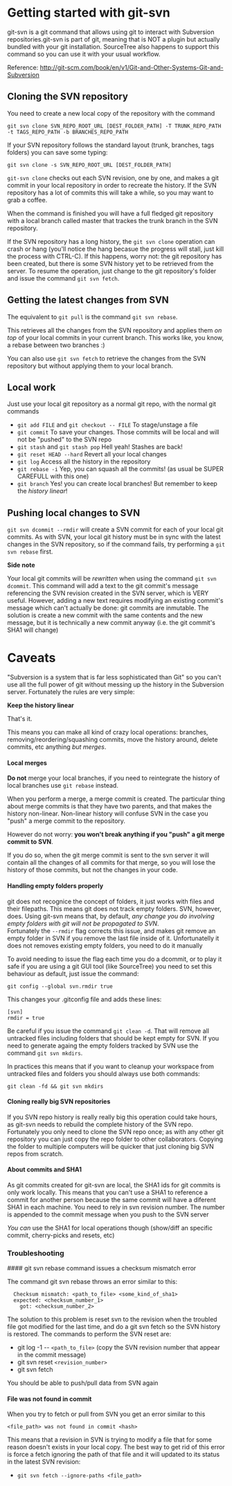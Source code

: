 # Getting started with git-svn

git-svn is a git command that allows using git to interact with Subversion repositories.git-svn is part of git, meaning that is NOT a plugin but actually bundled with your git installation. SourceTree also happens to support this command so you can use it with your usual workflow.

Reference: http://git-scm.com/book/en/v1/Git-and-Other-Systems-Git-and-Subversion

## Cloning the SVN repository

You need to create a new local copy of the repository with the command

`git svn clone SVN_REPO_ROOT_URL [DEST_FOLDER_PATH] -T TRUNK_REPO_PATH -t TAGS_REPO_PATH -b BRANCHES_REPO_PATH`

If your SVN repository follows the standard layout (trunk, branches, tags folders) you can save some typing:

`git svn clone -s SVN_REPO_ROOT_URL [DEST_FOLDER_PATH]`

`git-svn clone` checks out each SVN revision, one by one, and makes a git commit in your local repository in order to recreate the history. If the SVN repository has a lot of commits this will take a while, so you may want to grab a coffee.

When the command is finished you will have a full fledged git repository with a local branch called master that trackes the trunk branch in the SVN repository.

If the SVN repository has a long history, the `git svn clone` operation can crash or hang (you'll notice the hang becasue the progress will stall, just kill the process with CTRL-C).
If this happens, worry not: the git repository has been created, but there is some SVN history yet to be retrieved from the server. To resume the operation, just change to the git repository's folder and issue the command `git svn fetch`.

## Getting the latest changes from SVN
The equivalent to `git pull` is the command `git svn rebase`. 

This retrieves all the changes from the SVN repository and applies them *on top* of your local commits in your current branch. This works like, you know, a rebase between two branches :)

You can also use `git svn fetch` to retrieve the changes from the SVN repository but without applying them to your local branch.

## Local work
Just use your local git repository as a normal git repo, with the normal git commands

*  `git add FILE` and `git checkout -- FILE` To stage/unstage a file
*  `git commit` To save your changes. Those commits will be local and will not be "pushed" to the SVN repo
*  `git stash` and `git stash pop` Hell yeah! Stashes are back!
*  `git reset HEAD --hard` Revert all your local changes
*  `git log` Access all the history in the repository
*  `git rebase -i` Yep, you can squash all the commits! (as usual be SUPER CAREFULL with this one)
*  `git branch` Yes! you can create local branches! But remember to keep the *history linear*!

## Pushing local changes to SVN
`git svn dcommit --rmdir` will create a SVN commit for each of your local git commits. As with SVN, your local git history must be in sync with the latest changes in the SVN repository, so if the command fails, try performing a `git svn rebase` first.

**Side note**

Your local git commits will be *rewritten* when using the command `git svn dcommit`. This command will add a text to the git commit's message referencing the SVN revision created in the SVN server, which is VERY useful. However, adding a new text  requires modifying an existing commit's message which can't actually be done: git commits are inmutable. The solution is create a new commit with the same contents and the new message, but it is technically a new commit anyway (i.e. the git commit's SHA1 will change)

# Caveats 
"Subversion is a system that is far less sophisticated than Git" so you can't use all the full power of git without messing up the history in the Subversion server. Fortunately the rules are very simple:

**Keep the history linear**

That's it. 

This means you can make all kind of crazy local operations: branches, removing/reordering/squashing commits, move the history around, delete commits, etc anything *but merges*.

#### Local merges

**Do not** merge your local branches, if you need to reintegrate the history of local branches use `git rebase` instead.

When you perform a merge, a merge commit is created. The particular thing about merge commits is that they have two parents, and that makes the history non-linear. Non-linear history will confuse SVN in the case you "push" a merge commit to the repository.

However do not worry: **you won't break anything if you "push" a git merge commit to SVN**. 

If you do so, when the git merge commit is sent to the svn server it will contain all the changes of all commits for that merge, so you will lose the history of those commits, but not the changes in your code.

#### Handling empty folders properly
git does not recognice the concept of folders, it just works with files and their filepaths. This means git does not track empty folders. SVN, however, does. Using git-svn means that, by default,  *any change you do involving empty folders with git will not be propagated to SVN*.  
Fortunately the `--rmdir` flag corrects this issue, and makes git remove an empty folder in SVN if you remove the last file inside of it. Unfortunatelly it does not removes existing empty folders, you need to do it manually

To avoid needing to issue the flag each time you do a dcommit, or to play it safe if you are using a git GUI tool (like SourceTree) you need to set this behaviour as default, just issue the command:

`git config --global svn.rmdir true`

This changes your .gitconfig file and adds these lines:
```
[svn]
rmdir = true
```

Be careful if you issue the command `git clean -d`. That will remove all untracked files including folders that should be kept empty for SVN. 
If you need to generate againg the empty folders tracked by SVN use the command `git svn mkdirs`. 

In practices this means that if you want to cleanup your workspace from untracked files and folders you should always use both commands:

`git clean -fd && git svn mkdirs`

#### Cloning really big SVN repositories
If you SVN repo history is really really big this operation could take hours, as git-svn needs to rebuild the complete history of the SVN repo.
Fortunately you only need to clone the SVN  repo once; as with any other git repository you can just copy the repo folder to other collaborators. Copying the folder to multiple computers will be quicker that just cloning big SVN repos from scratch.

#### About commits and SHA1
As git commits created for git-svn are local, the SHA1 ids for git commits is only work locally. This means that you can't use a SHA1 to reference a commit for another person because the same commit will have a diferent SHA1 in each machine.
You need to rely in svn revision number. The number is appended to the commit message when you push to the SVN server

*You can* use the SHA1 for local operations though (show/diff an specific commit, cherry-picks and resets, etc)

### Troubleshooting

#### git svn rebase command issues a checksum mismatch error

The command git svn rebase throws an error similar to this:
```
  Checksum mismatch: <path_to_file> <some_kind_of_sha1>
  expected: <checksum_number_1>
    got: <checksum_number_2>
```

The solution to this problem is reset svn to the revision when the troubled file got modified for the last time, and do a git svn fetch so the SVN history is restored. The commands to perform the SVN reset are:

 * git log -1 -- `<path_to_file>` (copy the SVN revision number that appear in the commit message)
 * git svn reset `<revision_number>`
 * git svn fetch
 
You should be able to push/pull data from SVN again

#### File was not found in commit 
When you try to fetch or pull from SVN you get an error similar to this
```
<file_path> was not found in commit <hash>
```
This means that a revision in SVN is trying to modify a file that for some reason doesn't exists in your local copy.  The best way to get rid of this error is force a fetch ignoring the path of that file and it will updated to its status in the latest SVN revision:

 * `git svn fetch --ignore-paths <file_path>`
